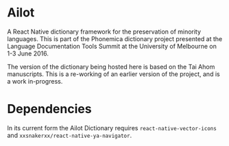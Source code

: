 # Ailot
A React Native dictionary framework for the preservation of minority languages. This is part of the Phonemica dictionary project presented at the Language Documentation Tools Summit at the University of Melbourne on 1-3 June 2016.

The version of the dictionary being hosted here is based on the Tai Ahom manuscripts. This is a re-working of an earlier version of the project, and is a work in-progress.

# Dependencies
In its current form the Ailot Dictionary requires `react-native-vector-icons` and `xxsnakerxx/react-native-ya-navigator`.
